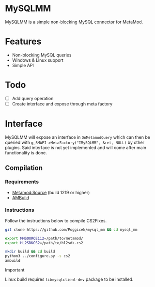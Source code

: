 # MySQLMM

MySQLMM is a simple non-blocking MySQL connector for MetaMod.

# Features

- Non-blocking MySQL queries
- Windows & Linux support
- Simple API

# Todo

- [ ] Add query operation
- [ ] Create interface and expose through meta factory

# Interface

MySQLMM will expose an interface in `OnMetamodQuery` which can then be queried with `g_SMAPI->MetaFactory("IMySQLMM", &ret, NULL)` by other plugins.
Said interface is not yet implemented and will come after main functionality is done.

## Compilation

### Requirements

- [Metamod:Source](https://www.sourcemm.net/downloads.php/?branch=master) (build 1219 or higher)
- [AMBuild](https://wiki.alliedmods.net/Ambuild)

### Instructions

Follow the instructions below to compile CS2Fixes.

```bash
git clone https://github.com/Poggicek/mysql_mm && cd mysql_mm

export MMSOURCE112=/path/to/metamod/
export HL2SDKCS2=/path/to/hl2sdk-cs2

mkdir build && cd build
python3 ../configure.py -s cs2
ambuild
```

> [!IMPORTANT]
> Linux build requires `libmysqlclient-dev` package to be installed.